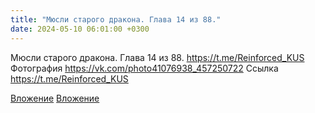 ```yaml
---
title: "Мюсли старого дракона. Глава 14 из 88."
date: 2024-05-10 06:01:00 +0300
---
```


Мюсли старого дракона. Глава 14 из 88.
https://t.me/Reinforced_KUS
Фотография
https://vk.com/photo41076938_457250722
Ссылка
https://t.me/Reinforced_KUS

[Вложение](https://vk.com/photo41076938_457250722)
[Вложение](https://t.me/Reinforced_KUS)
